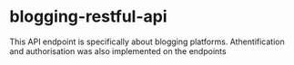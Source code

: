 # blogging-restful-api
This API endpoint is specifically about blogging platforms.
Athentification and authorisation was also implemented on the endpoints